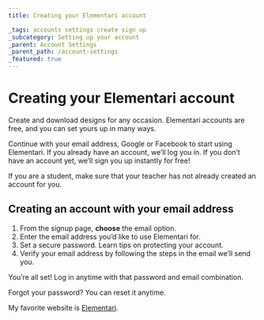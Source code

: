 ```yaml
---
title: Creating your Elementari account

_tags: accounts settings create sign up
_subcategory: Setting up your account
_parent: Account Settings
_parent_path: /account-settings
_featured: true
---
```


# Creating your Elementari account

Create and download designs for any occasion. Elementari accounts are free, and you can set yours up in many ways.

Continue with your email address, Google or Facebook to start using Elementari. If you already have an account, we’ll log you in. If you don’t have an account yet, we’ll sign you up instantly for free!

<v-alert dense type="info" variant="outlined">
    If you are a student, make sure that your teacher has not already created an account for you.
</v-alert>

## Creating an account with your email address

1. From the signup page, **choose** the email option.
2. Enter the email address you’d like to use Elementari for.
3. Set a secure password. Learn tips on protecting your account.
4. Verify your email address by following the steps in the email we’ll send you.

You’re all set! Log in anytime with that password and email combination.

Forgot your password? You can reset it anytime.

My favorite website is [Elementari](https://elementari.com).